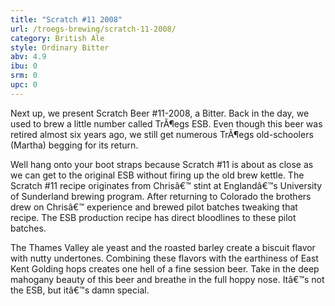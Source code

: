 ```yaml
---
title: "Scratch #11 2008"
url: /troegs-brewing/scratch-11-2008/
category: British Ale
style: Ordinary Bitter
abv: 4.9
ibu: 0
srm: 0
upc: 0
---
```

Next up, we present Scratch Beer #11-2008, a Bitter. Back in the day, we used to brew a little number called TrÃ¶egs ESB. Even though this beer was retired almost six years ago, we still get numerous TrÃ¶egs old-schoolers (Martha) begging for its return.

Well hang onto your boot straps because Scratch #11 is about as close as we can get to the original ESB without firing up the old brew kettle. The Scratch #11 recipe originates from Chrisâ€™ stint at Englandâ€™s University of Sunderland brewing program. After returning to Colorado the brothers drew on Chrisâ€™ experience and brewed pilot batches tweaking that recipe. The ESB production recipe has direct bloodlines to these pilot batches.

The Thames Valley ale yeast and the roasted barley create a biscuit flavor with nutty undertones. Combining these flavors with the earthiness of East Kent Golding hops creates one hell of a fine session beer. Take in the deep mahogany beauty of this beer and breathe in the full hoppy nose. Itâ€™s not the ESB, but itâ€™s damn special.
